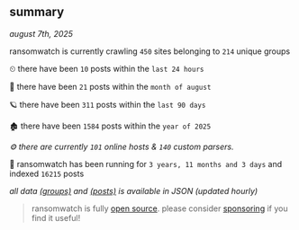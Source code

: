 
## summary
_august 7th, 2025_

ransomwatch is currently crawling `450` sites belonging to `214` unique groups

⏲ there have been `10` posts within the `last 24 hours`

🦈 there have been `21` posts within the `month of august`

🪐 there have been `311` posts within the `last 90 days`

🏚 there have been `1584` posts within the `year of 2025`

_⚙️ there are currently `101` online hosts & `140` custom parsers._

🦕 ransomwatch has been running for `3 years, 11 months and 3 days` and indexed `16215` posts

_all data  [(groups)](http://ransomwhat.telemetry.ltd/groups) and [(posts)](http://ransomwhat.telemetry.ltd/posts) is available in JSON (updated hourly)_

> ransomwatch is fully [open source](https://github.com/joshhighet/ransomwatch#ransomwatch--). please consider [sponsoring](https://github.com/sponsors/joshhighet) if you find it useful!
